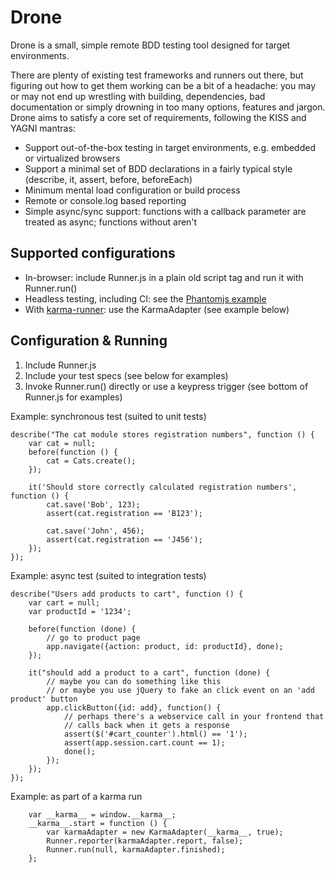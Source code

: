 Drone
=====

Drone is a small, simple remote BDD testing tool designed for target environments.

There are plenty of existing test frameworks and runners out there, but figuring out how to get them working can be a bit of a headache: you may or may not end up wrestling with building, dependencies, bad documentation or simply drowning in too many options, features and jargon. Drone aims to satisfy a core set of requirements, following the KISS and YAGNI mantras:

* Support out-of-the-box testing in target environments, e.g. embedded or virtualized browsers
* Support a minimal set of BDD declarations in a fairly typical style (describe, it, assert, before, beforeEach)
* Minimum mental load configuration or build process
* Remote or console.log based reporting
* Simple async/sync support: functions with a callback parameter are treated as async; functions without aren't

Supported configurations
---

* In-browser: include Runner.js in a plain old script tag and run it with Runner.run()
* Headless testing, including CI: see the [Phantomjs example](https://github.com/davedx/drone/tree/master/examples)
* With [karma-runner](http://karma-runner.github.io/0.10/index.html): use the KarmaAdapter (see example below)
 
Configuration & Running
---

1. Include Runner.js
2. Include your test specs (see below for examples)
3. Invoke Runner.run() directly or use a keypress trigger (see bottom of Runner.js for examples)

Example: synchronous test (suited to unit tests)

```
describe("The cat module stores registration numbers", function () {
	var cat = null;
	before(function () {
		cat = Cats.create();
	});

	it('Should store correctly calculated registration numbers', function () {
		cat.save('Bob', 123);
		assert(cat.registration == 'B123');

		cat.save('John', 456);
		assert(cat.registration == 'J456');
	});
});
```

Example: async test (suited to integration tests)

```
describe("Users add products to cart", function () {
	var cart = null;
	var productId = '1234';

	before(function (done) {
		// go to product page
		app.navigate({action: product, id: productId}, done);
	});

	it("should add a product to a cart", function (done) {
		// maybe you can do something like this
		// or maybe you use jQuery to fake an click event on an 'add product' button
		app.clickButton({id: add}, function() {
			// perhaps there's a webservice call in your frontend that
			// calls back when it gets a response
			assert($('#cart_counter').html() == '1');
			assert(app.session.cart.count == 1);
			done();
		});
	});
});
```

Example: as part of a karma run

```
	var __karma__ = window.__karma__;
	__karma__.start = function () {
		var karmaAdapter = new KarmaAdapter(__karma__, true);
		Runner.reporter(karmaAdapter.report, false);
		Runner.run(null, karmaAdapter.finished);
	};
```
